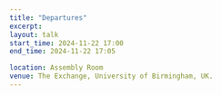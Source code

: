 ```yaml
---
title: "Departures"
excerpt: 
layout: talk
start_time: 2024-11-22 17:00
end_time: 2024-11-22 17:05

location: Assembly Room
venue: The Exchange, University of Birmingham, UK.
---
```

